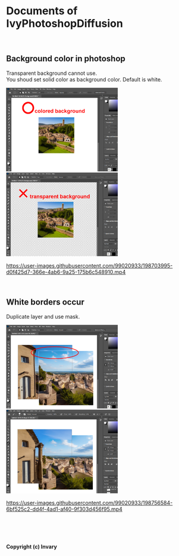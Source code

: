 # Documents of IvyPhotoshopDiffusion


<br />

## Background color in photoshop

Transparent background cannot use. <br />
You shoud set solid color as background color. Default is white. <br />

<img src="https://raw.githubusercontent.com/Invary/IvyPhotoshopDiffusion/main/doc/res/doc01_ok_colored.png" width="300" /> <img src="https://raw.githubusercontent.com/Invary/IvyPhotoshopDiffusion/main/doc/res/doc01_ng_transparent.png" width="300" />

https://user-images.githubusercontent.com/99020933/198703995-d0f425d7-366e-4ab6-9a25-175b6c548910.mp4

<br />


## White borders occur

Duplicate layer and use mask. <br />

<img src="https://raw.githubusercontent.com/Invary/IvyPhotoshopDiffusion/main/doc/res/doc02_ng_white_edge.png" width="300" /> <img src="https://raw.githubusercontent.com/Invary/IvyPhotoshopDiffusion/main/doc/res/doc02_ok_smooth_edge.png" width="300" />

https://user-images.githubusercontent.com/99020933/198756584-6bf525c2-dd4f-4ad1-af40-9f303d456f95.mp4



<br />
<br />
<br />

#### Copyright (c) Invary





